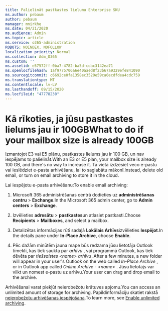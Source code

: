 ```yaml
---
title: Palielināt pastkastes lielumu Enterprise SKU
ms.author: pebaum
author: pebaum
manager: mnirkhe
ms.date: 04/21/2020
ms.audience: Admin
ms.topic: article
ms.service: o365-administration
ROBOTS: NOINDEX, NOFOLLOW
localization_priority: Normal
ms.collection: Adm_O365
ms.custom: ''
ms.assetid: e57572ff-0ba7-4782-ba5d-cdac3142ea71
ms.openlocfilehash: 1af9775706a6e40aaed8f23b67a9329efe841090
ms.sourcegitcommit: c6692ce0fa1358ec3529e59ca0ecdfdea4cdc759
ms.translationtype: MT
ms.contentlocale: lv-LV
ms.lasthandoff: 09/15/2020
ms.locfileid: "47778230"
---
```

# <a name="what-to-do-if-your-mailbox-size-is-already-100gb"></a><span data-ttu-id="2e1d0-102">Kā rīkoties, ja jūsu pastkastes lielums jau ir 100GB</span><span class="sxs-lookup"><span data-stu-id="2e1d0-102">What to do if your mailbox size is already 100GB</span></span>

<span data-ttu-id="2e1d0-103">Izmantojot E3 vai E5 plānu, pastkastes lielums jau ir 100 GB, un nav iespējams to palielināt.</span><span class="sxs-lookup"><span data-stu-id="2e1d0-103">With an E3 or E5 plan, your mailbox size is already 100 GB, and there's no way to increase it.</span></span> <span data-ttu-id="2e1d0-104">Tā vietā izdzēsiet veco e-pastu vai ieslēdziet e-pasta arhivēšanu, lai to saglabātu mākonī.</span><span class="sxs-lookup"><span data-stu-id="2e1d0-104">Instead, delete old email, or turn on email archiving to store it in the cloud.</span></span> 
  
<span data-ttu-id="2e1d0-105">Lai iespējotu e-pasta arhivēšanu:</span><span class="sxs-lookup"><span data-stu-id="2e1d0-105">To enable email archiving:</span></span>
  
1. <span data-ttu-id="2e1d0-106">Microsoft 365 administrēšanas centrā dodieties uz **administrēšanas centru** \> **Exchange**.</span><span class="sxs-lookup"><span data-stu-id="2e1d0-106">In the Microsoft 365 admin center, go to **Admin centers** \> **Exchange**.</span></span> 
    
2. <span data-ttu-id="2e1d0-107">Izvēlieties **adresātu** \> **pastkastes**un atlasiet pastkasti.</span><span class="sxs-lookup"><span data-stu-id="2e1d0-107">Choose **Recipients** \> **Mailboxes**, and select a mailbox.</span></span> 
    
3. <span data-ttu-id="2e1d0-108">Detalizētas informācijas rūtī sadaļā **Lokālais Arhīvs**izvēlieties **Iespējot**.</span><span class="sxs-lookup"><span data-stu-id="2e1d0-108">In the details pane under **In-Place Archive**, choose **Enable**.</span></span> 
    
4. <span data-ttu-id="2e1d0-109">Pēc dažām minūtēm jauna mape būs redzama jūsu lietotāja Outlook tīmeklī, kas tiek saukta par *arhīvu* , vai programmā Outlook, kas tiek dēvēta par *tiešsaistes \<name\> arhīvu* .</span><span class="sxs-lookup"><span data-stu-id="2e1d0-109">After a few minutes, a new folder will appear in your user's Outlook on the web called  *In-Place Archive*  , or in Outlook app called  *Online Archive - \<name\>*  .</span></span> <span data-ttu-id="2e1d0-110">Jūsu lietotājs var vilkt un nomest e-pastu uz arhīvu.</span><span class="sxs-lookup"><span data-stu-id="2e1d0-110">Your user can drag and drop email to the archive.</span></span> 
    
<span data-ttu-id="2e1d0-111">Arhivēšanai varat piekļūt neierobežotu krātuves apjomu.</span><span class="sxs-lookup"><span data-stu-id="2e1d0-111">You can access an unlimited amount of storage for archiving.</span></span> <span data-ttu-id="2e1d0-112">Papildinformāciju skatiet rakstā [neierobežotu arhivēšanas iespējošana](https://docs.microsoft.com/microsoft-365/compliance/enable-unlimited-archiving).</span><span class="sxs-lookup"><span data-stu-id="2e1d0-112">To learn more, see [Enable unlimited archiving](https://docs.microsoft.com/microsoft-365/compliance/enable-unlimited-archiving).</span></span>
  

